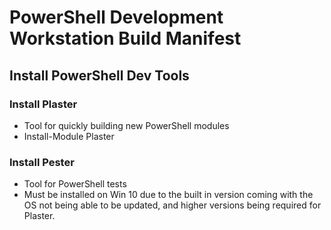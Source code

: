 # PowerShell Development Workstation Build Manifest
## Install PowerShell Dev Tools
### Install Plaster
* Tool for quickly building new PowerShell modules
* Install-Module Plaster
### Install Pester
* Tool for PowerShell tests
* Must be installed on Win 10 due to the built in version coming with the OS not being able to be updated, and higher versions being required for Plaster.

